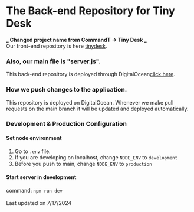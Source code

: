 # The Back-end Repository for Tiny Desk

**_ Changed project name from CommandT -> Tiny Desk _** <br />
Our front-end repository is here [tinydesk](https://github.com/fabiojcalero/tinydesk).

### Also, our main file is "server.js".

This back-end repository is deployed through DigitalOcean[click here](https://tinydesk.me/).

### How we push changes to the application.

This repository is deployed on DigitalOcean. Whenever we make pull requests on the main branch it will be updated and deployed automatically.

### Development & Production Configuration

#### Set node environment

1. Go to `.env` file. <br />
2. If you are developing on localhost, change `NODE_ENV` to `development` <br />
3. Before you push to main, change `NODE_ENV` to `production`

#### Start server in development

command: `npm run dev`
<br />
<br />
Last updated on 7/17/2024
